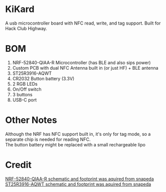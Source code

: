 # KiKard
A usb microcontroller board with NFC read, write, and tag support. Built for Hack Club Highway.

# BOM
1. NRF-52840-QIAA-R Microcontroller (has BLE and also sips power)
2. Custom PCB with dual NFC Antenna built in (or just HF) + BLE antenna
3. ST25R3916-AQWT
4. CR2032 Button battery (3.3V)
5. 2 RGB LEDs
6. On/Off switch
7. 3 buttons
8. USB-C port

# Other Notes
Although the NRF has NFC support built in, it's only for tag mode, so a separate chip is needed for reading NFC.<br>
The button battery might be replaced with a small rechargeable lipo

# Credit
[NRF-52840-QIAA-R schematic and footprint was aquired from snapeda](https://www.snapeda.com/parts/NRF52840-QIAA-R/Nordic%20Power/view-part/)<br>
[ST25R3916-AQWT schematic and footprint was aquired from snapeda](https://www.snapeda.com/parts/ST25R3916-AQWT/STMicroelectronics/view-part/)